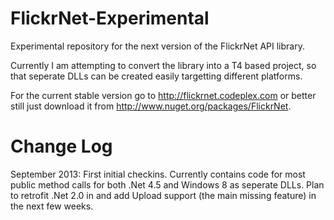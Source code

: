 FlickrNet-Experimental
======================

Experimental repository for the next version of the FlickrNet API library.

Currently I am attempting to convert the library into a T4 based project, 
so that seperate DLLs can be created easily targetting different platforms.

For the current stable version go to http://flickrnet.codeplex.com 
or better still just download it from http://www.nuget.org/packages/FlickrNet.

Change Log
==========

September 2013: First initial checkins. 
Currently contains code for most public method calls for both .Net 4.5 and Windows 8
as seperate DLLs. Plan to retrofit .Net 2.0 in and add Upload support (the main missing feature) in the next few weeks.

